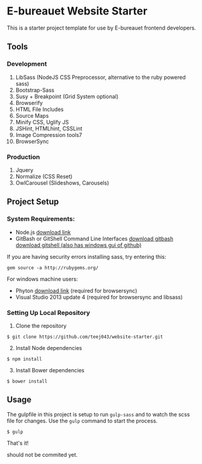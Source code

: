 # E-bureauet Website Starter

This is a starter project template for use by E-bureauet frontend developers.

## Tools

### Development

1. LibSass (NodeJS CSS Preprocessor, alternative to the ruby powered sass)
2. Bootstrap-Sass
3. Susy + Breakpoint (Grid System optional)
4. Browserify
5. HTML File Includes
6. Source Maps
7. Minify CSS, Uglify JS
8. JSHint, HTMLhint, CSSLint
9. Image Compression tools7
10. BrowserSync

### Production

1. Jquery
2. Normalize (CSS Reset)
3. OwlCarousel (Slideshows, Carousels)

## Project Setup  

### System Requirements:

* Node.js [download link](https://nodejs.org/download/)
* GitBash or GitShell Command Line Interfaces [download gitbash](http://git-scm.com/downloads) [download gitshell (also has windows gui of github)](https://windows.github.com/index.html)

If you are having security errors installing sass, try entering this:
~~~
gem source -a http://rubygems.org/
~~~

For windows machine users:
* Phyton [download link](https://www.python.org/downloads/) (required for browsersync)
* Visual Studio 2013 update 4 (required for browsersync and libsass)

### Setting Up Local Repository

1. Clone the repository

~~~
$ git clone https://github.com/teej043/website-starter.git
~~~

2. Install Node dependencies

~~~
$ npm install
~~~

3. Install Bower dependencies

~~~
$ bower install
~~~

## Usage

The gulpfile in this project is setup to run `gulp-sass` and to watch the scss file for changes. Use the `gulp` command to start the process.

~~~
$ gulp
~~~

That's it!



should not be commited yet.
